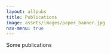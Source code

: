 ```yaml
---
layout: allpubs
title: Publications
image: assets/images/paper_banner.jpg
nav-menu: true
---
```


Some publications